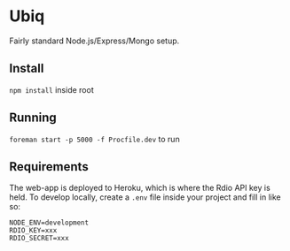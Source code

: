 # Ubiq

Fairly standard Node.js/Express/Mongo setup.

## Install

`npm install` inside root

## Running

`foreman start -p 5000 -f Procfile.dev` to run

## Requirements

The web-app is deployed to Heroku, which is where the Rdio API key is held. To develop locally, create a `.env` file inside your project and fill in like so:

```
NODE_ENV=development
RDIO_KEY=xxx
RDIO_SECRET=xxx
```
